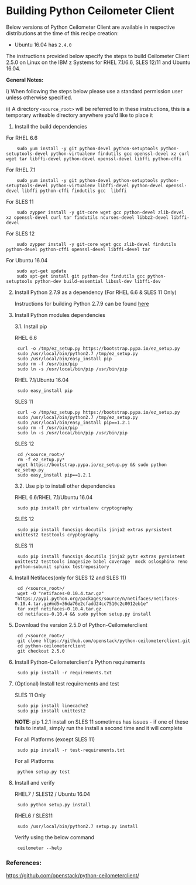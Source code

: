 <!---PACKAGE:Ceilometer client--->
<!---DISTRO:SLES 12:2.5.x--->
<!---DISTRO:SLES 11:2.5.x--->
<!---DISTRO:RHEL 7.1:2.5.x--->
<!---DISTRO:RHEL 6.6:2.5.x--->
<!---DISTRO:Ubuntu 16.x:Distro, 2.5.x--->

# Building Python Ceilometer Client

Below versions of Python Ceilometer Client are available in respective distributions at the time of this recipe creation:

*    Ubuntu 16.04 has `2.4.0`

The instructions provided below specify the steps to build Ceilometer Client 2.5.0 on Linux on the IBM z Systems for RHEL 7.1/6.6, SLES 12/11 and Ubuntu 16.04.

**General Notes:**

i) When following the steps below please use a standard permission user unless otherwise specified.

ii) A directory `<source_root>` will be referred to in these instructions, this is a temporary writeable directory anywhere you'd like to place it

1. Install the build dependencies

 For RHEL 6.6 
 
		sudo yum install -y git python-devel python-setuptools python-setuptools-devel python-virtualenv findutils gcc openssl-devel xz curl wget tar libffi-devel python-devel openssl-devel libffi python-cffi
 
 For RHEL 7.1

		sudo yum install -y git python-devel python-setuptools python-setuptools-devel python-virtualenv libffi-devel python-devel openssl-devel libffi python-cffi findutils gcc  libffi
		          
 For SLES 11 
 
		sudo zypper install -y git-core wget gcc python-devel zlib-devel xz openssl-devel curl tar findutils ncurses-devel libbz2-devel libffi-devel  
 
 For SLES 12

		sudo zypper install -y git-core wget gcc zlib-devel findutils python-devel python-cffi openssl-devel libffi-devel tar

 For Ubuntu 16.04
                
		sudo apt-get update
		sudo apt-get install git python-dev findutils gcc python-setuptools python-dev build-essential libssl-dev libffi-dev


2. Install Python 2.7.9 as a dependency (For RHEL 6.6 & SLES 11 Only) 

   Instructions for building Python 2.7.9 can be found [here](https://github.com/linux-on-ibm-z/docs/wiki/Building-Python-2.7.9)
    
		
3. Install Python modules dependencies

   3.1. Install pip 
	
      RHEL 6.6
		
		curl -o /tmp/ez_setup.py https://bootstrap.pypa.io/ez_setup.py
		sudo /usr/local/bin/python2.7 /tmp/ez_setup.py   
		sudo /usr/local/bin/easy_install pip  
		sudo rm -f /usr/bin/pip
        sudo ln -s /usr/local/bin/pip /usr/bin/pip		

        
      RHEL 7.1/Ubuntu 16.04
		
		sudo easy_install pip

      SLES 11
		
		curl -o /tmp/ez_setup.py https://bootstrap.pypa.io/ez_setup.py
		sudo /usr/local/bin/python2.7 /tmp/ez_setup.py
		sudo /usr/local/bin/easy_install pip==1.2.1
		sudo rm -f /usr/bin/pip
		sudo ln -s /usr/local/bin/pip /usr/bin/pip	
		
      SLES 12
       
        cd /<source_root>/
		rm -f ez_setup.py*
		wget https://bootstrap.pypa.io/ez_setup.py && sudo python ez_setup.py	   
		sudo easy_install pip==1.2.1

		

   3.2. Use pip to install other dependencies 
	  
	  RHEL 6.6/RHEL 7.1/Ubuntu 16.04
		
		sudo pip install pbr virtualenv cryptography
	    
	  
	  SLES 12
		
		sudo pip install funcsigs docutils jinja2 extras pyrsistent unittest2 testtools cryptography

	  SLES 11
		
		sudo pip install funcsigs docutils jinja2 pytz extras pyrsistent unittest2 testtools imagesize babel coverage  mock oslosphinx reno python-subunit sphinx testrepository
		  
4. Install Netifaces(only for SLES 12 and SLES 11)

		cd /<source_root>/
        wget -O "netifaces-0.10.4.tar.gz" "https://pypi.python.org/packages/source/n/netifaces/netifaces-0.10.4.tar.gz#md5=36da76e2cfadd24cc7510c2c0012eb1e"
		tar xvzf netifaces-0.10.4.tar.gz
        cd netifaces-0.10.4 && sudo python setup.py install

5. Download the version 2.5.0 of Python-Ceilometerclient

		cd /<source_root>/
        git clone https://github.com/openstack/python-ceilometerclient.git
		cd python-ceilometerclient
        git checkout 2.5.0

6. Install Python-Ceilometerclient's Python requirements
        
		sudo pip install -r requirements.txt         
      
7. (Optional) Install test requirements and test

	SLES 11 Only 
		
		sudo pip install linecache2
		sudo pip install unittest2
     
	**NOTE:** pip 1.2.1 install on SLES 11 sometimes has issues - if one of these fails to install, simply run the install a second time and it will complete
		
	
	For all Platforms (except SLES 11)
		
		
		sudo pip install -r test-requirements.txt

	For all Platforms 
		
        python setup.py test
			

8. Install and verify
        
    RHEL7 / SLES12 / Ubuntu 16.04
	
		sudo python setup.py install
		
    RHEL6 / SLES11 
	
        sudo /usr/local/bin/python2.7 setup.py install
	
    Verify using the below command	
	
		ceilometer --help
      
		   
### References:
https://github.com/openstack/python-ceilometerclient/		   


